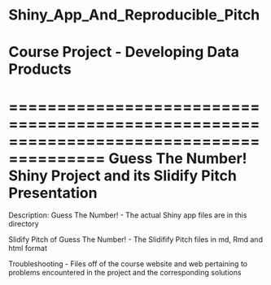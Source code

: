 # Shiny_App_And_Reproducible_Pitch
# Course Project - Developing Data Products

========================================================================================
Guess The Number! Shiny Project and its Slidify Pitch Presentation
========================================================================================

Description:
Guess The Number! - The actual Shiny app files are in this directory

Slidify Pitch of Guess The Number! - The Slidifify Pitch files in md, Rmd and html format

Troubleshooting - Files off of the course website and web pertaining to problems encountered
in the project and the corresponding solutions

